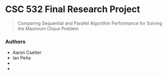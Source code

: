 # CSC 532 Final Research Project
> Comparing Sequential and Parallel Algorithm Performance for Solving the Maximum Clique Problem

### Authors
* Aaron Csetter
* Ian Peña
* 
* 
